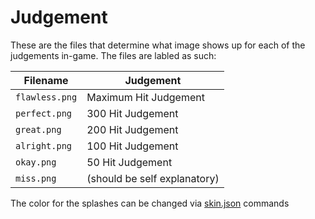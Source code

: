 # Judgement
These are the files that determine what image shows up for each of the judgements in-game. The files are labled as such:

|Filename|Judgement|
|---|---|
|`flawless.png`|Maximum Hit Judgement|
|`perfect.png`|300 Hit Judgement|
|`great.png`|200 Hit Judgement|
|`alright.png`|100 Hit Judgement|
|`okay.png`|50 Hit Judgement|
|`miss.png`|(should be self explanatory)|

The color for the splashes can be changed via [skin.json](/wiki/skinning/json#judgement-colours) commands